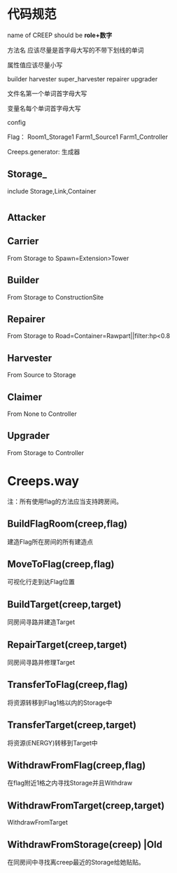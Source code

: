 
# 代码规范

name of CREEP should be **role+数字**

方法名 应该尽量是首字母大写的不带下划线的单词

属性值应该尽量小写

builder
harvester
super_harvester
repairer
upgrader

文件名第一个单词首字母大写

变量名每个单词首字母大写

config

Flag：
Room1_Storage1
Farm1_Source1
Farm1_Controller

Creeps.generator: 生成器

## Storage_

include Storage,Link,Container

#

## Attacker

## Carrier

From Storage to Spawn=Extension>Tower

## Builder

From Storage to ConstructionSite

## Repairer

From Storage to Road=Container=Rawpart||filter:hp<0.8

## Harvester

From Source to Storage

## Claimer

From None to Controller

## Upgrader

From Storage to Controller

# Creeps.way

注：所有使用flag的方法应当支持跨房间。

## BuildFlagRoom(creep,flag)

建造Flag所在房间的所有建造点

## MoveToFlag(creep,flag)

可视化行走到达Flag位置

## BuildTarget(creep,target)

同房间寻路并建造Target

## RepairTarget(creep,target)

同房间寻路并修理Target

## TransferToFlag(creep,flag)

将资源转移到Flag1格以内的Storage中

## TransferTarget(creep,target)

将资源(ENERGY)转移到Target中

## WithdrawFromFlag(creep,flag)

在flag附近1格之内寻找Storage并且Withdraw

## WithdrawFromTarget(creep,target)

WithdrawFromTarget

## WithdrawFromStorage(creep) |Old

在同房间中寻找离creep最近的Storage给她贴贴。
